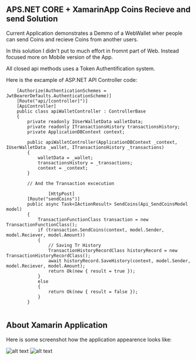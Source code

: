 ## APS.NET CORE + XamarinApp Coins Recieve and send Solution

Current Application demonstrates a Demmo of a WebWallet wher people can send Coins and recieve Coins from another users.

In this solution I didn't put to much effort in fromnt part of Web. Instead focused more on Mobile version of the App.

All closed api methods uses a Token Authentification system.

Here is the excample of ASP.NET API Controller code:

```
    [Authorize(AuthenticationSchemes = JwtBearerDefaults.AuthenticationScheme)]
    [Route("api/[controller]")]
    [ApiController]
    public class apiWalletController : ControllerBase
    {
        private readonly IUserWalletData walletData;
        private readonly ITransactionsHistory transactionsHistory;
        private ApplicationDBContext context;

        public apiWalletController(ApplicationDBContext _context, IUserWalletData _wallet, ITransactionsHistory _transactions)
        {
            walletData = _wallet;
            transactionsHistory = _transactions;
            context = _context;
        }
        
        // And the Transaction excecution
        
                [HttpPost]
        [Route("sendCoins")]
        public async Task<IActionResult> SendCoins(Api_SendCoinsModel model)
        {
            TransactionFunctionClass transaction = new TransactionFunctionClass();
            if (transaction.SendCoins(context, model.Sender, model.Reciever, model.Amount))
            {
                // Saving Tr History
                TransactionHistoryRecordClass historyRecord = new TransactionHistoryRecordClass();
                await historyRecord.SaveHistory(context, model.Sender, model.Reciever, model.Amount);
                return Ok(new { result = true });
            }
            else
            {
                return Ok(new { result = false });
            }
        }
        
```

## About Xamarin Application

Here is some screenshot how the application appearence looks like:

![alt text](https://raw.githubusercontent.com/Harardin/No-ASP-Identity-Used-asp-xamar-solution-/ASPNETCORE_API_WithTokenAuth/XamarinAPISolution/XamarinAPISolution/ScreenShots/MainWalletScreen.jpg) ![alt text](https://raw.githubusercontent.com/Harardin/No-ASP-Identity-Used-asp-xamar-solution-/ASPNETCORE_API_WithTokenAuth/XamarinAPISolution/XamarinAPISolution/ScreenShots/TransactionScreen.jpg)
